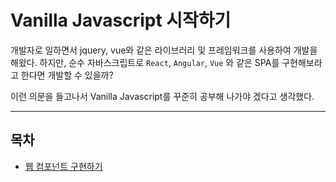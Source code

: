 # Vanilla Javascript 시작하기

개발자로 일하면서 jquery, vue와 같은 라이브러리 및 프레임워크를 사용하여 개발을 해왔다. 하지만, 순수 자바스크립트로 `React`, `Angular`, `Vue` 와 같은 SPA를 구현해보라고 한다면 개발할 수 있을까? 

이런 의문을 들고나서 Vanilla Javascript를 꾸준히 공부해 나가야 겠다고 생각했다.

***************************************************************

## 목차 
* [웹 컴포넌트 구현하기](/pages/vanilla-javascript/vanilla-js_01.md)
